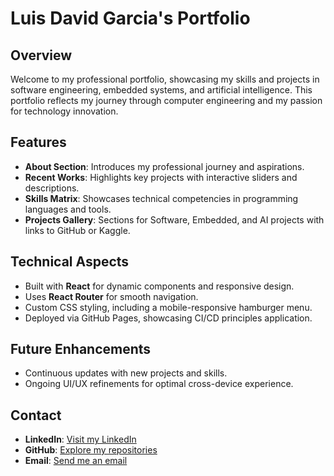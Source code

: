# Luis David Garcia's Portfolio

## Overview
Welcome to my professional portfolio, showcasing my skills and projects in software engineering, embedded systems, and artificial intelligence. This portfolio reflects my journey through computer engineering and my passion for technology innovation.

## Features
- **About Section**: Introduces my professional journey and aspirations.
- **Recent Works**: Highlights key projects with interactive sliders and descriptions.
- **Skills Matrix**: Showcases technical competencies in programming languages and tools.
- **Projects Gallery**: Sections for Software, Embedded, and AI projects with links to GitHub or Kaggle.

## Technical Aspects
- Built with **React** for dynamic components and responsive design.
- Uses **React Router** for smooth navigation.
- Custom CSS styling, including a mobile-responsive hamburger menu.
- Deployed via GitHub Pages, showcasing CI/CD principles application.

## Future Enhancements
- Continuous updates with new projects and skills.
- Ongoing UI/UX refinements for optimal cross-device experience.

## Contact
- **LinkedIn**: [Visit my LinkedIn](https://www.linkedin.com/in/luisgd/)
- **GitHub**: [Explore my repositories](https://github.com/luisdavidgarcia)
- **Email**: [Send me an email](mailto:your.luisdavidgarcia@protonmail.com)
